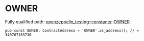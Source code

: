 # OWNER

Fully qualified path: [openzeppelin_testing](./openzeppelin_testing.md)::[constants](./openzeppelin_testing-constants.md)::[OWNER](./openzeppelin_testing-constants-OWNER.md)

<pre><code class="language-cairo">pub const OWNER: ContractAddress = &apos;OWNER&apos;.as_address(); // = 340767163730</code></pre>

